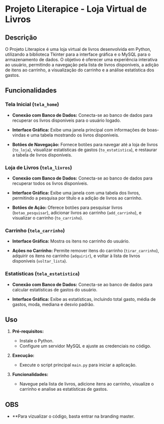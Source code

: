 # Projeto Literapice - Loja Virtual de Livros

## Descrição

O Projeto Literapice é uma loja virtual de livros desenvolvida em Python, utilizando a biblioteca Tkinter para a interface gráfica e o MySQL para o armazenamento de dados. O objetivo é oferecer uma experiência interativa ao usuário, permitindo a navegação pela lista de livros disponíveis, a adição de itens ao carrinho, a visualização do carrinho e a análise estatística dos gastos.

## Funcionalidades

### Tela Inicial (`tela_home`)

- **Conexão com Banco de Dados:** Conecta-se ao banco de dados para recuperar os livros disponíveis para o usuário logado.
  
- **Interface Gráfica:** Exibe uma janela principal com informações de boas-vindas e uma tabela mostrando os livros disponíveis.
  
- **Botões de Navegação:** Fornece botões para navegar até a loja de livros (`to_loja`), visualizar estatísticas de gastos (`to_estatistica`), e restaurar a tabela de livros disponíveis.

### Loja de Livros (`tela_livros`)

- **Conexão com Banco de Dados:** Conecta-se ao banco de dados para recuperar todos os livros disponíveis.
  
- **Interface Gráfica:** Exibe uma janela com uma tabela dos livros, permitindo a pesquisa por título e a adição de livros ao carrinho.
  
- **Botões de Ação:** Oferece botões para pesquisar livros (`botao_pesquisar`), adicionar livros ao carrinho (`add_carrinho`), e visualizar o carrinho (`to_carrinho`).

### Carrinho (`tela_carrinho`)

- **Interface Gráfica:** Mostra os itens no carrinho do usuário.
  
- **Ações no Carrinho:** Permite remover itens do carrinho (`tirar_carrinho`), adquirir os itens no carrinho (`adquirir`), e voltar à lista de livros disponíveis (`voltar_lista`).

### Estatísticas (`tela_estatistica`)

- **Conexão com Banco de Dados:** Conecta-se ao banco de dados para calcular estatísticas de gastos do usuário.
  
- **Interface Gráfica:** Exibe as estatísticas, incluindo total gasto, média de gastos, moda, mediana e desvio padrão.

## Uso

1. **Pré-requisitos:**
   - Instale o Python.
   - Configure um servidor MySQL e ajuste as credenciais no código.

2. **Execução:**
   - Execute o script principal `main.py` para iniciar a aplicação.

3. **Funcionalidades:**
   - Navegue pela lista de livros, adicione itens ao carrinho, visualize o carrinho e analise as estatísticas de gastos.

## OBS

- **Para vizualizar o código, basta entrar na branding master.
